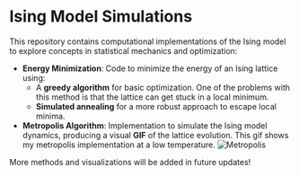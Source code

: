 # Ising Model Simulations

This repository contains computational implementations of the Ising model to explore concepts in statistical mechanics and optimization:

- **Energy Minimization**: Code to minimize the energy of an Ising lattice using:
  - A **greedy algorithm** for basic optimization. One of the problems with this method is that the lattice can get stuck in a local minimum.
  - **Simulated annealing** for a more robust approach to escape local minima.
- **Metropolis Algorithm**: Implementation to simulate the Ising model dynamics, producing a visual **GIF** of the lattice evolution. This gif shows my metropolis implementation at a low temperature.
![Metropolis](https://github.com/user-attachments/assets/489dbe8c-2604-4ea6-bfde-bfd2f2bfb469)


More methods and visualizations will be added in future updates!

